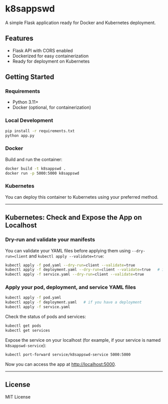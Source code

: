 # k8sappswd

A simple Flask application ready for Docker and Kubernetes deployment.

## Features

- Flask API with CORS enabled
- Dockerized for easy containerization
- Ready for deployment on Kubernetes

## Getting Started

### Requirements

- Python 3.11+
- Docker (optional, for containerization)

### Local Development

```bash
pip install -r requirements.txt
python app.py
```

### Docker

Build and run the container:

```bash
docker build -t k8sappswd .
docker run -p 5000:5000 k8sappswd
```

### Kubernetes

You can deploy this container to Kubernetes using your preferred method.

---

## Kubernetes: Check and Expose the App on Localhost

### Dry-run and validate your manifests

You can validate your YAML files before applying them using `--dry-run=client` and `kubectl apply --validate=true`:

```bash
kubectl apply -f pod.yaml --dry-run=client --validate=true
kubectl apply -f deployment.yaml --dry-run=client --validate=true   # if you have a deployment
kubectl apply -f service.yaml --dry-run=client --validate=true
```

### Apply your pod, deployment, and service YAML files

```bash
kubectl apply -f pod.yaml
kubectl apply -f deployment.yaml   # if you have a deployment
kubectl apply -f service.yaml
```

Check the status of pods and services:

```bash
kubectl get pods
kubectl get services
```

Expose the service on your localhost (for example, if your service is named `k8sappswd-service`):

```bash
kubectl port-forward service/k8sappswd-service 5000:5000
```

Now you can access the app at [http://localhost:5000](http://localhost:5000).

---

## License

MIT License
